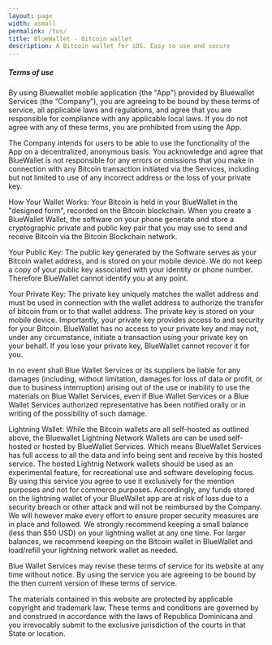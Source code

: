 ```yaml
---
layout: page
width: xsmall
permalink: /tos/
title: BlueWallet - Bitcoin wallet
description: A Bitcoin wallet for iOS. Easy to use and secure
---
```


##### Terms of use

By using Bluewallet mobile application (the "App") provided by Bluewallet Services (the “Company”), you are agreeing to be bound by these terms of service, all applicable laws and regulations, and agree that you are responsible for compliance with any applicable local laws. If you do not agree with any of these terms, you are prohibited from using the App.

The Company intends for users to be able to use the functionality of the App on a decentralized, anonymous basis. You acknowledge and agree that BlueWallet is not responsible for any errors or omissions that you make in connection with any Bitcoin transaction initiated via the Services, including but not limited to use of any incorrect address or the loss of your private key.

How Your Wallet Works: Your Bitcoin is held in your BlueWallet in the "designed form", recorded on the Bitcoin blockchain. When you create a BlueWallet Wallet, the software on your phone generate and store a cryptographic private and public key pair that you may use to send and receive Bitcoin via the Bitcoin Blockchain network.

Your Public Key: The public key generated by the Software serves as your Bitcoin wallet address, and is stored on your mobile device. We do not keep a copy of your public key associated with your identity or phone number. Therefore BlueWallet cannot identify you at any point.

Your Private Key: The private key uniquely matches the wallet address and must be used in connection with the wallet address to authorize the transfer of bitcoin from or to that wallet address. The private key is stored on your mobile device. Importantly, your private key provides access to and security for your Bitcoin. BlueWallet has no access to your private key and may not, under any circumstance, initiate a transaction using your private key on your behalf. If you lose your private key, BlueWallet cannot recover it for you.

In no event shall Blue Wallet Services or its suppliers be liable for any damages (including, without limitation, damages for loss of data or profit, or due to business interruption) arising out of the use or inability to use the materials on Blue Wallet Services, even if Blue Wallet Services or a Blue Wallet Services authorized representative has been notified orally or in writing of the possibility of such damage.

Lightning Wallet: While the Bitcoin wallets are all self-hosted as outlined above, the Bluewallet Lightning Network Wallets are can be used self-hosted or hosted by BlueWallet Services. Which means BlueWallet Services has full access to all the data and info being sent and receive by this hosted service.
The hosted Lightnig Network wallets should be used as an experimental feature, for recreational use and software developing focus. By using this service you agree to use it exclusively for the mention purposes and not for commerce purposes. Accordingly, any funds stored on the lightning wallet of your BlueWallet app are at risk of loss due to a security breach or other attack and will not be reimbursed by the Company. We will however make every effort to ensure proper security measures are in place and followed. We strongly recommend keeping a small balance (less than $50 USD) on your lightning wallet at any one time. For larger balances, we recommend keeping on the Bitcoin wallet in BlueWallet and load/refill your lightning network wallet as needed.

Blue Wallet Services may revise these terms of service for its website at any time without notice. By using the service you are agreeing to be bound by the then current version of these terms of service.

The materials contained in this website are protected by applicable copyright and trademark law. These terms and conditions are governed by and construed in accordance with the laws of Republica Dominicana and you irrevocably submit to the exclusive jurisdiction of the courts in that State or location.

